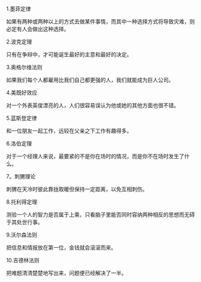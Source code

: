 1.墨菲定律

如果有两种或两种以上的方式去做某件事情，而其中一种选择方式将导致灾难，则必定有人会做出这种选择。



2.波克定理

只有在争辩中，才可能诞生最好的主意和最好的决定。



3.奥格尔维法则

如果我们每个人都雇用比我们自己都更强的人，我们就能成为巨人公司。



4.美既好效应

对一个外表英俊漂亮的人，人们很容易误认为他或她的其他方面也很不错。



5.蓝斯登定律

和一位朋友一起工作，远较在父亲之下工作有趣得多。



6.洛伯定理

对于一个经理人来说，最要紧的不是你在场时的情况，而是你不在场时发生了什么。



7。刺猬理论

刺猬在天冷时彼此靠拢取暖但保持一定距离，以免互相刺伤。



8.托利得定理

测验一个人的智力是否属于上乘，只看脑子里能否同时容纳两种相反的思想而无碍于其处世行事。



9.沃尔森法则

把信息和情报放在第一位，金钱就会滚滚而来。



10.吉德林法则

把难题清清楚楚地写出来，问题便已经解决了一半。



